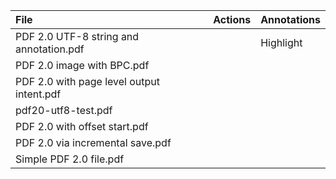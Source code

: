 |File|Actions|Annotations|
|:--|:--|:--|
|PDF 2.0 UTF-8 string and annotation.pdf||Highlight|
|PDF 2.0 image with BPC.pdf|||
|PDF 2.0 with page level output intent.pdf|||
|pdf20-utf8-test.pdf|||
|PDF 2.0 with offset start.pdf|||
|PDF 2.0 via incremental save.pdf|||
|Simple PDF 2.0 file.pdf|||
